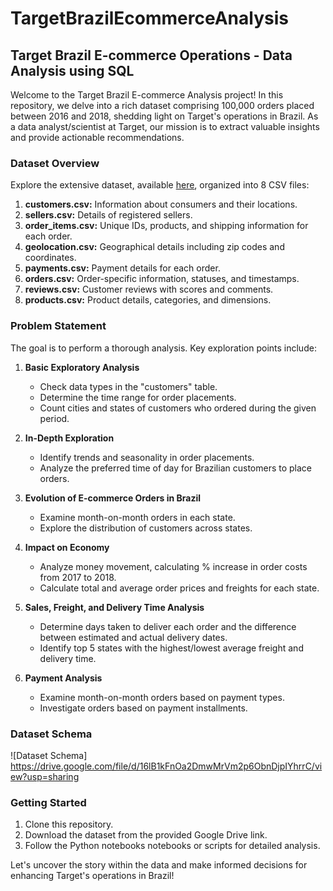 # TargetBrazilEcommerceAnalysis

## Target Brazil E-commerce Operations - Data Analysis using SQL

Welcome to the Target Brazil E-commerce Analysis project! In this repository, we delve into a rich dataset comprising 100,000 orders placed between 2016 and 2018, shedding light on Target's operations in Brazil. As a data analyst/scientist at Target, our mission is to extract valuable insights and provide actionable recommendations.

### Dataset Overview
Explore the extensive dataset, available [here](https://drive.google.com/drive/folders/1TGEc66YKbD443nslRi1bWgVd238gJCnb), organized into 8 CSV files:

1. **customers.csv:** Information about consumers and their locations.
2. **sellers.csv:** Details of registered sellers.
3. **order_items.csv:** Unique IDs, products, and shipping information for each order.
4. **geolocation.csv:** Geographical details including zip codes and coordinates.
5. **payments.csv:** Payment details for each order.
6. **orders.csv:** Order-specific information, statuses, and timestamps.
7. **reviews.csv:** Customer reviews with scores and comments.
8. **products.csv:** Product details, categories, and dimensions.

### Problem Statement
The goal is to perform a thorough analysis. Key exploration points include:

1. **Basic Exploratory Analysis**
   - Check data types in the "customers" table.
   - Determine the time range for order placements.
   - Count cities and states of customers who ordered during the given period.

2. **In-Depth Exploration**
   - Identify trends and seasonality in order placements.
   - Analyze the preferred time of day for Brazilian customers to place orders.
  
3. **Evolution of E-commerce Orders in Brazil**
   - Examine month-on-month orders in each state.
   - Explore the distribution of customers across states.

4. **Impact on Economy**
   - Analyze money movement, calculating % increase in order costs from 2017 to 2018.
   - Calculate total and average order prices and freights for each state.

5. **Sales, Freight, and Delivery Time Analysis**
   - Determine days taken to deliver each order and the difference between estimated and actual delivery dates.
   - Identify top 5 states with the highest/lowest average freight and delivery time.

6. **Payment Analysis**
   - Examine month-on-month orders based on payment types.
   - Investigate orders based on payment installments.

### Dataset Schema
![Dataset Schema] https://drive.google.com/file/d/16lB1kFnOa2DmwMrVm2p6ObnDjpIYhrrC/view?usp=sharing

### Getting Started
1. Clone this repository.
2. Download the dataset from the provided Google Drive link.
3. Follow the Python notebooks notebooks or scripts for detailed analysis.

Let's uncover the story within the data and make informed decisions for enhancing Target's operations in Brazil!

